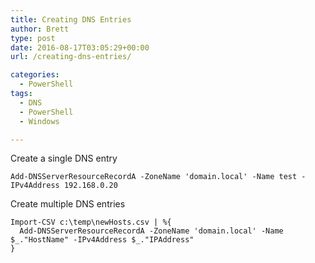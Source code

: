 ```yaml
---
title: Creating DNS Entries
author: Brett
type: post
date: 2016-08-17T03:05:29+00:00
url: /creating-dns-entries/

categories:
  - PowerShell
tags:
  - DNS
  - PowerShell
  - Windows

---
```

Create a single DNS entry
```
Add-DNSServerResourceRecordA -ZoneName 'domain.local' -Name test -IPv4Address 192.168.0.20
```
Create multiple DNS entries
```
Import-CSV c:\temp\newHosts.csv | %{
  Add-DNSServerResourceRecordA -ZoneName 'domain.local' -Name $_."HostName" -IPv4Address $_."IPAddress"
}
```